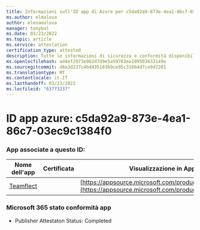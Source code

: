 ```yaml
---
title: Informazioni sull'ID app di Azure per c5da92a9-873e-4ea1-86c7-03ec9c1384f0
ms.author: elmalova
author: elenamalova
manager: tonybal
ms.date: 03/23/2022
ms.topic: article
ms.service: attestation
certification_type: attested
description: Tutte le informazioni di sicurezza e conformità disponibili per c5da92a9-873e-4ea1-86c7-03ec9c1384f0.
ms.openlocfilehash: ad4ef2973e962d7d9e5a59763ea109503633149e
ms.sourcegitcommit: d8a3d237c4bd435183b9ce95c316b4d7ce9d7201
ms.translationtype: MT
ms.contentlocale: it-IT
ms.lasthandoff: 03/23/2022
ms.locfileid: "63773237"
---
```

# <a name="azure-app-id-c5da92a9-873e-4ea1-86c7-03ec9c1384f0"></a>ID app azure: c5da92a9-873e-4ea1-86c7-03ec9c1384f0


### <a name="apps-associated-with-this-id"></a>App associate a questo ID:
| **Nome dell'app** | **Certificata** | **Visualizzazione in AppSource** |
|--------------|---------------|-----------------------|
| [Teamflect](../forward/WA200001860.md) |  | [https://appsource.microsoft.com/product/office/WA200001860](https://appsource.microsoft.com/product/office/WA200001860) |

### <a name="microsoft-365-app-compliance-status"></a>Microsoft 365 stato conformità app
- Publisher Attestaton Status: Completed
